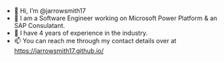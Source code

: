 - 👋 Hi, I’m @jarrowsmith17
- 👀 I am a Software Engineer working on Microsoft Power Platform & an SAP Consulatant.
- 🌱 I have 4 years of experience in the industry.
- 📫 You can reach me through my contact details over at https://jarrowsmith17.github.io/

<!---
jarrowsmith17/jarrowsmith17 is a ✨ special ✨ repository because its `README.md` (this file) appears on your GitHub profile.
You can click the Preview link to take a look at your changes.
--->
